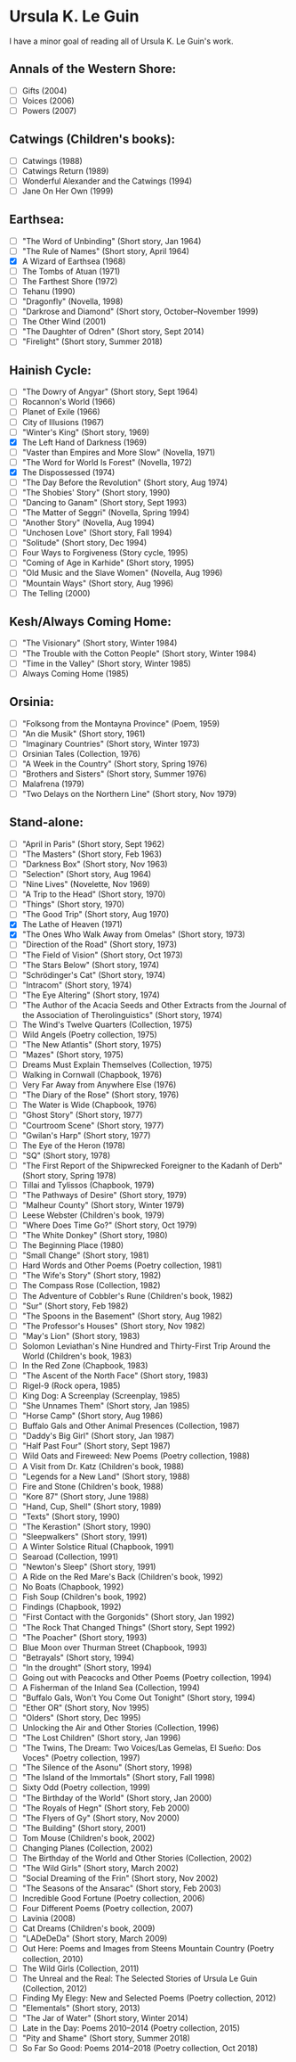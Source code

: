 # Ursula K. Le Guin

I have a minor goal of reading all of Ursula K. Le Guin's work.

## Annals of the Western Shore:
- [ ] Gifts (2004)
- [ ] Voices (2006)
- [ ] Powers (2007)

## Catwings (Children's books):
- [ ] Catwings (1988)
- [ ] Catwings Return (1989)
- [ ] Wonderful Alexander and the Catwings (1994)
- [ ] Jane On Her Own (1999)

## Earthsea:
- [ ] "The Word of Unbinding" (Short story, Jan 1964)
- [ ] "The Rule of Names" (Short story, April 1964)
- [x] A Wizard of Earthsea (1968)
- [ ] The Tombs of Atuan (1971)
- [ ] The Farthest Shore (1972)
- [ ] Tehanu (1990)
- [ ] "Dragonfly" (Novella, 1998)
- [ ] "Darkrose and Diamond" (Short story, October–November 1999)
- [ ] The Other Wind (2001)
- [ ] "The Daughter of Odren" (Short story, Sept 2014)
- [ ] "Firelight" (Short story, Summer 2018)

## Hainish Cycle:
- [ ] "The Dowry of Angyar" (Short story, Sept 1964)
- [ ] Rocannon's World (1966)
- [ ] Planet of Exile (1966)
- [ ] City of Illusions (1967)
- [ ] "Winter's King" (Short story, 1969)
- [x] The Left Hand of Darkness (1969)
- [ ] "Vaster than Empires and More Slow" (Novella, 1971)
- [ ] "The Word for World Is Forest" (Novella, 1972)
- [x] The Dispossessed (1974)
- [ ] "The Day Before the Revolution" (Short story, Aug 1974)
- [ ] "The Shobies' Story" (Short story, 1990)
- [ ] "Dancing to Ganam" (Short story, Sept 1993)
- [ ] "The Matter of Seggri" (Novella, Spring 1994)
- [ ] "Another Story" (Novella, Aug 1994)
- [ ] "Unchosen Love" (Short story, Fall 1994)
- [ ] "Solitude" (Short story, Dec 1994)
- [ ] Four Ways to Forgiveness (Story cycle, 1995)
- [ ] "Coming of Age in Karhide" (Short story, 1995)
- [ ] "Old Music and the Slave Women" (Novella, Aug 1996)
- [ ] "Mountain Ways" (Short story, Aug 1996)
- [ ] The Telling (2000)

## Kesh/Always Coming Home:
- [ ] "The Visionary" (Short story, Winter 1984)
- [ ] "The Trouble with the Cotton People" (Short story, Winter 1984)
- [ ] "Time in the Valley" (Short story, Winter 1985)
- [ ] Always Coming Home (1985)

## Orsinia:
- [ ] "Folksong from the Montayna Province" (Poem, 1959)
- [ ] "An die Musik" (Short story, 1961)
- [ ] "Imaginary Countries" (Short story, Winter 1973)
- [ ] Orsinian Tales (Collection, 1976)
- [ ] "A Week in the Country" (Short story, Spring 1976)
- [ ] "Brothers and Sisters" (Short story, Summer 1976)
- [ ] Malafrena (1979)
- [ ] "Two Delays on the Northern Line" (Short story, Nov 1979)

## Stand-alone:
- [ ] "April in Paris" (Short story, Sept 1962)
- [ ] "The Masters" (Short story, Feb 1963)
- [ ] "Darkness Box" (Short story, Nov 1963)
- [ ] "Selection" (Short story, Aug 1964)
- [ ] "Nine Lives" (Novelette, Nov 1969)
- [ ] "A Trip to the Head" (Short story, 1970)
- [ ] "Things" (Short story, 1970)
- [ ] "The Good Trip" (Short story, Aug 1970)
- [x] The Lathe of Heaven (1971)
- [x] "The Ones Who Walk Away from Omelas" (Short story, 1973)
- [ ] "Direction of the Road" (Short story, 1973)
- [ ] "The Field of Vision" (Short story, Oct 1973)
- [ ] "The Stars Below" (Short story, 1974)
- [ ] "Schrödinger's Cat" (Short story, 1974)
- [ ] "Intracom" (Short story, 1974)
- [ ] "The Eye Altering" (Short story, 1974)
- [ ] "The Author of the Acacia Seeds and Other Extracts from the Journal of the Association of Therolinguistics" (Short story, 1974)
- [ ] The Wind's Twelve Quarters (Collection, 1975)
- [ ] Wild Angels (Poetry collection, 1975)
- [ ] "The New Atlantis" (Short story, 1975)
- [ ] "Mazes" (Short story, 1975)
- [ ] Dreams Must Explain Themselves (Collection, 1975)
- [ ] Walking in Cornwall (Chapbook, 1976)
- [ ] Very Far Away from Anywhere Else (1976)
- [ ] "The Diary of the Rose" (Short story, 1976)
- [ ] The Water is Wide (Chapbook, 1976)
- [ ] "Ghost Story" (Short story, 1977)
- [ ] "Courtroom Scene" (Short story, 1977)
- [ ] "Gwilan's Harp" (Short story, 1977)
- [ ] The Eye of the Heron (1978)
- [ ] "SQ" (Short story, 1978)
- [ ] "The First Report of the Shipwrecked Foreigner to the Kadanh of Derb" (Short story, Spring 1978)
- [ ] Tillai and Tylissos (Chapbook, 1979)
- [ ] "The Pathways of Desire" (Short story, 1979)
- [ ] "Malheur County" (Short story, Winter 1979)
- [ ] Leese Webster (Children's book, 1979)
- [ ] "Where Does Time Go?" (Short story, Oct 1979)
- [ ] "The White Donkey" (Short story, 1980)
- [ ] The Beginning Place (1980)
- [ ] "Small Change" (Short story, 1981)
- [ ] Hard Words and Other Poems (Poetry collection, 1981)
- [ ] "The Wife's Story" (Short story, 1982)
- [ ] The Compass Rose (Collection, 1982)
- [ ] The Adventure of Cobbler's Rune (Children's book, 1982)
- [ ] "Sur" (Short story, Feb 1982)
- [ ] "The Spoons in the Basement" (Short story, Aug 1982)
- [ ] "The Professor's Houses" (Short story, Nov 1982)
- [ ] "May's Lion" (Short story, 1983)
- [ ] Solomon Leviathan's Nine Hundred and Thirty-First Trip Around the World (Children's book, 1983)
- [ ] In the Red Zone (Chapbook, 1983)
- [ ] "The Ascent of the North Face" (Short story, 1983)
- [ ] Rigel-9 (Rock opera, 1985)
- [ ] King Dog: A Screenplay (Screenplay, 1985)
- [ ] "She Unnames Them" (Short story, Jan 1985)
- [ ] "Horse Camp" (Short story, Aug 1986)
- [ ] Buffalo Gals and Other Animal Presences (Collection, 1987)
- [ ] "Daddy's Big Girl" (Short story, Jan 1987)
- [ ] "Half Past Four" (Short story, Sept 1987)
- [ ] Wild Oats and Fireweed: New Poems (Poetry collection, 1988)
- [ ] A Visit from Dr. Katz (Children's book, 1988)
- [ ] "Legends for a New Land" (Short story, 1988)
- [ ] Fire and Stone (Children's book, 1988)
- [ ] "Kore 87" (Short story, June 1988)
- [ ] "Hand, Cup, Shell" (Short story, 1989)
- [ ] "Texts" (Short story, 1990)
- [ ] "The Kerastion" (Short story, 1990)
- [ ] "Sleepwalkers" (Short story, 1991)
- [ ] A Winter Solstice Ritual (Chapbook, 1991)
- [ ] Searoad (Collection, 1991)
- [ ] "Newton's Sleep" (Short story, 1991)
- [ ] A Ride on the Red Mare's Back (Children's book, 1992)
- [ ] No Boats (Chapbook, 1992)
- [ ] Fish Soup (Children's book, 1992)
- [ ] Findings (Chapbook, 1992)
- [ ] "First Contact with the Gorgonids" (Short story, Jan 1992)
- [ ] "The Rock That Changed Things" (Short story, Sept 1992)
- [ ] "The Poacher" (Short story, 1993)
- [ ] Blue Moon over Thurman Street (Chapbook, 1993)
- [ ] "Betrayals" (Short story, 1994)
- [ ] "In the drought" (Short story, 1994)
- [ ] Going out with Peacocks and Other Poems (Poetry collection, 1994)
- [ ] A Fisherman of the Inland Sea (Collection, 1994)
- [ ] "Buffalo Gals, Won't You Come Out Tonight" (Short story, 1994)
- [ ] "Ether OR" (Short story, Nov 1995)
- [ ] "Olders" (Short story, Dec 1995)
- [ ] Unlocking the Air and Other Stories (Collection, 1996)
- [ ] "The Lost Children" (Short story, Jan 1996)
- [ ] "The Twins, The Dream: Two Voices/Las Gemelas, El Sueño: Dos Voces" (Poetry collection, 1997)
- [ ] "The Silence of the Asonu" (Short story, 1998)
- [ ] "The Island of the Immortals" (Short story, Fall 1998)
- [ ] Sixty Odd (Poetry collection, 1999)
- [ ] "The Birthday of the World" (Short story, Jan 2000)
- [ ] "The Royals of Hegn" (Short story, Feb 2000)
- [ ] "The Flyers of Gy" (Short story, Nov 2000)
- [ ] "The Building" (Short story, 2001)
- [ ] Tom Mouse (Children's book, 2002)
- [ ] Changing Planes (Collection, 2002)
- [ ] The Birthday of the World and Other Stories (Collection, 2002)
- [ ] "The Wild Girls" (Short story, March 2002)
- [ ] "Social Dreaming of the Frin" (Short story, Nov 2002)
- [ ] "The Seasons of the Ansarac" (Short story, Feb 2003)
- [ ] Incredible Good Fortune (Poetry collection, 2006)
- [ ] Four Different Poems (Poetry collection, 2007)
- [ ] Lavinia (2008)
- [ ] Cat Dreams (Children's book, 2009)
- [ ] "LADeDeDa" (Short story, March 2009)
- [ ] Out Here: Poems and Images from Steens Mountain Country (Poetry collection, 2010)
- [ ] The Wild Girls (Collection, 2011)
- [ ] The Unreal and the Real: The Selected Stories of Ursula Le Guin (Collection, 2012)
- [ ] Finding My Elegy: New and Selected Poems (Poetry collection, 2012)
- [ ] "Elementals" (Short story, 2013)
- [ ] "The Jar of Water" (Short story, Winter 2014)
- [ ] Late in the Day: Poems 2010–2014 (Poetry collection, 2015)
- [ ] "Pity and Shame" (Short story, Summer 2018)
- [ ] So Far So Good: Poems 2014–2018 (Poetry collection, Oct 2018)
